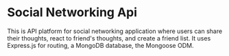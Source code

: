 # Social Networking Api

This is API platform for social networking application where users can share their thoughts, react to friend's thoughts, and create a friend list. It uses Express.js for routing, a MongoDB database, the Mongoose ODM.